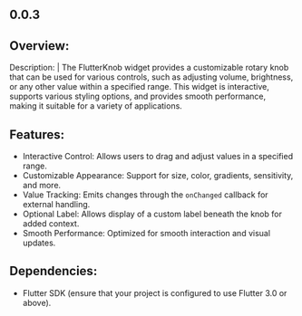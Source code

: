 ## 0.0.3

## Overview:
  Description: |
    The FlutterKnob widget provides a customizable rotary knob that can be used for various controls, such as adjusting volume, brightness, or any other value within a specified range. This widget is interactive, supports various styling options, and provides smooth performance, making it suitable for a variety of applications.

## Features:
  - Interactive Control: Allows users to drag and adjust values in a specified range.
  - Customizable Appearance: Support for size, color, gradients, sensitivity, and more.
  - Value Tracking: Emits changes through the `onChanged` callback for external handling.
  - Optional Label: Allows display of a custom label beneath the knob for added context.
  - Smooth Performance: Optimized for smooth interaction and visual updates.

## Dependencies:
  - Flutter SDK (ensure that your project is configured to use Flutter 3.0 or above).
